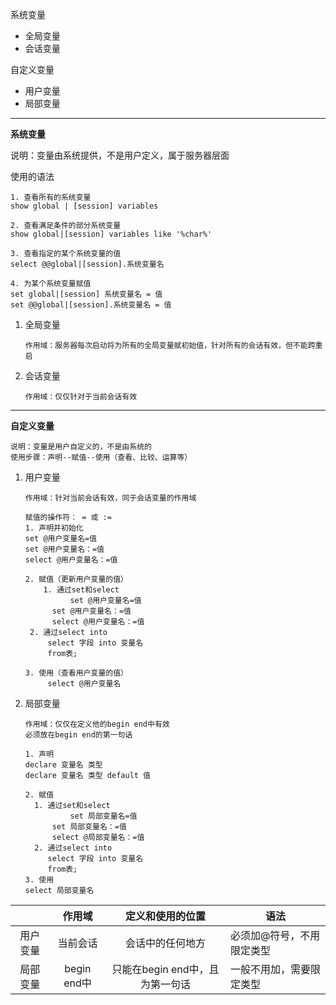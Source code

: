 系统变量

* 全局变量
* 会话变量

自定义变量

* 用户变量
* 局部变量

---

**系统变量**

说明：变量由系统提供，不是用户定义，属于服务器层面

使用的语法

```
1. 查看所有的系统变量
show global | [session] variables

2. 查看满足条件的部分系统变量
show global|[session] variables like '%char%'

3. 查看指定的某个系统变量的值
select @@global|[session].系统变量名

4. 为某个系统变量赋值
set global|[session] 系统变量名 = 值
set @@global|[session].系统变量名 = 值
```

1. 全局变量

   ```
   作用域：服务器每次启动将为所有的全局变量赋初始值，针对所有的会话有效，但不能跨重启
   ```

2. 会话变量

   ```
   作用域：仅仅针对于当前会话有效
   ```

---

**自定义变量**

```
说明：变量是用户自定义的，不是由系统的
使用步骤：声明--赋值--使用（查看、比较、运算等）
```

1. 用户变量

   ```
   作用域：针对当前会话有效，同于会话变量的作用域
   
   赋值的操作符： = 或 :=
   1. 声明并初始化
   set @用户变量名=值
   set @用户变量名：=值
   select @用户变量名：=值
   
   2. 赋值（更新用户变量的值）
       1. 通过set和select
             set @用户变量名=值
   	     set @用户变量名：=值
   		 select @用户变量名：=值
   	2. 通过select into
   		select 字段 into 变量名
   		from表;
   		
   3. 使用（查看用户变量的值）
   		select @用户变量名
   
   ```

2. 局部变量

   ```
   作用域：仅仅在定义他的begin end中有效
   必须放在begin end的第一句话
   
   1. 声明
   declare 变量名 类型
   declare 变量名 类型 default 值
   
   2. 赋值
   	 1. 通过set和select
             set 局部变量名=值
   	     set 局部变量名：=值
   		 select @局部变量名：=值
   	 2. 通过select into
   		select 字段 into 变量名
   		from表;
   3. 使用
   select 局部变量名
   ```

|          |   作用域    |        定义和使用的位置         | 语法                      |
| :------: | :---------: | :-----------------------------: | ------------------------- |
| 用户变量 |  当前会话   |        会话中的任何地方         | 必须加@符号，不用限定类型 |
| 局部变量 | begin end中 | 只能在begin end中，且为第一句话 | 一般不用加，需要限定类型  |
























